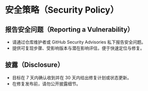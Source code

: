 # 安全策略（Security Policy）

## 报告安全问题（Reporting a Vulnerability）
- 请通过仓库维护者或 GitHub Security Advisories 私下报告安全问题。
- 提供可复现步骤、受影响版本与潜在影响评估，便于快速定位与修复。

## 披露（Disclosure）
- 目标在 7 天内确认收到并在 30 天内给出修复计划或状态更新。
- 在修复发布前，请勿公开披露细节。
